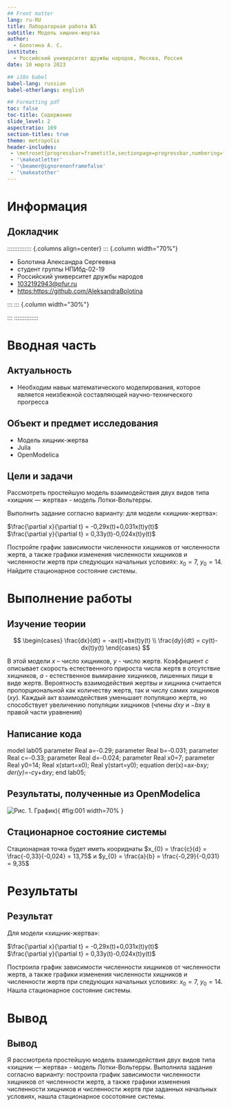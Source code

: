 ```yaml
---
## Front matter
lang: ru-RU
title: Лабораторная работа №5
subtitle: Модель хищник-жертва
author:
  - Болотина А. С.
institute:
  - Российский университет дружбы народов, Москва, Россия
date: 10 марта 2023

## i18n babel
babel-lang: russian
babel-otherlangs: english

## Formatting pdf
toc: false
toc-title: Содержание
slide_level: 2
aspectratio: 169
section-titles: true
theme: metropolis
header-includes:
 - \metroset{progressbar=frametitle,sectionpage=progressbar,numbering=fraction}
 - '\makeatletter'
 - '\beamer@ignorenonframefalse'
 - '\makeatother'
---
```


# Информация

## Докладчик

:::::::::::::: {.columns align=center}
::: {.column width="70%"}

  * Болотина Александра Сергеевна
  * студент группы НПИбд-02-19
  * Российский университет дружбы народов
  * [1032192943@pfur.ru](mailto:1032192943@pfur.ru)
  * <https:https://github.com/AleksandraBolotina>

:::
::: {.column width="30%"}

:::
::::::::::::::

# Вводная часть

## Актуальность

- Необходим навык математического моделирования, которое является неизбежной составляющей научно-технического прогресса

## Объект и предмет исследования

- Модель хищник-жертва
- Julia
- OpenModelica

## Цели и задачи

Рассмотреть простейшую модель взаимодействия двух видов типа «хищник — жертва» - модель Лотки-Вольтерры. 

Выполнить задание согласно варианту: 
для модели «хищник-жертва»:

  $\frac{\partial x}{\partial t} = -0,29x(t)+0,031x(t)y(t)$  
  $\frac{\partial y}{\partial t} = 0,33y(t)-0,024x(t)y(t)$

Постройте график зависимости численности хищников от численности жертв,
а также графики изменения численности хищников и численности жертв при
следующих начальных условиях: $x_{0} = 7$, $y_{0} = 14$.
Найдите стационарное состояние системы.


# Выполнение работы

## Изучение теории

$$
   \begin{cases}
     \frac{dx}{dt} = -ax(t)+bx(t)y(t)
     \\
     \frac{dy}{dt} = cy(t)-dx(t)y(t)
   \end{cases}
$$ 

В этой модели $x$ – число хищников, $y$ - число жертв. Коэффициент $c$
описывает скорость естественного прироста числа жертв в отсутствие хищников, $a$ - естественное вымирание хищников, лишенных пищи в виде жертв. Вероятность
взаимодействия жертвы и хищника считается пропорциональной как количеству
жертв, так и числу самих хищников ($xy$). Каждый акт взаимодействия уменьшает
популяцию жертв, но способствует увеличению популяции хищников (члены $dxy$
и $-bxy$ в правой части уравнения) 

## Написание кода 

model lab05
  parameter Real a=-0.29;
  parameter Real b=-0.031;
  parameter Real c=-0.33;
  parameter Real d=-0.024;
  parameter Real x0=7;
  parameter Real y0=14;
  Real x(start=x0);
  Real y(start=y0);
equation
  der(x)=a*x-b*x*y;
  der(y)=-c*y+d*x*y;
end lab05;

## Результаты, полученные из OpenModelica

![Рис. 1. График](https://user-images.githubusercontent.com/113191444/224508023-704819a3-d98d-4993-9820-3dbb5a33e848.png)){ #fig:001 width=70% }

## Стационарное состояние системы

Стационарная точка будет иметь коориднаты 
$x_{0} = \frac{c}{d} = \frac{-0,33}{-0,024} = 13,75$ и 
$y_{0} = \frac{a}{b} = \frac{-0,29}{-0,031} = 9,35$

# Результаты

## Результат

Для модели «хищник-жертва»:

  $\frac{\partial x}{\partial t} = -0,29x(t)+0,031x(t)y(t)$  
  $\frac{\partial y}{\partial t} = 0,33y(t)-0,024x(t)y(t)$

Построила график зависимости численности хищников от численности жертв,
а также графики изменения численности хищников и численности жертв при
следующих начальных условиях:  $x_{0} = 7$, $y_{0} = 14$. Нашла стационарное
состояние системы.

# Вывод

## Вывод

Я рассмотрела простейшую модель взаимодействия двух видов типа «хищник — жертва» -
модель Лотки-Вольтерры. Выполнила задание согласно варианту: построила график зависимости численности хищников от численности жертв, а также графики изменения численности хищников и численности жертв при заданных начальных условиях, нашла стационарное сосотояние системы.
